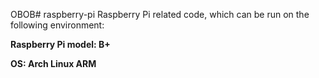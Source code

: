 OBOB# raspberry-pi
Raspberry Pi related code, which can be run on the following environment:


**Raspberry Pi model: B+**

**OS: Arch Linux ARM**
